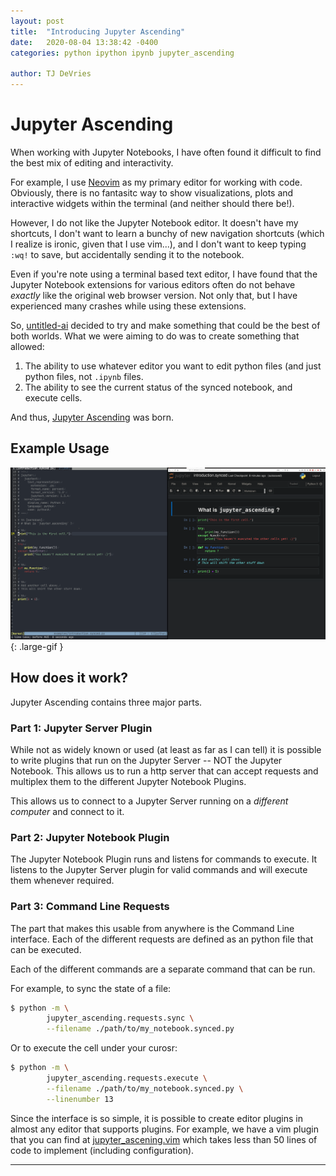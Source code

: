 ```yaml
---
layout: post
title:  "Introducing Jupyter Ascending"
date:   2020-08-04 13:38:42 -0400
categories: python ipython ipynb jupyter_ascending

author: TJ DeVries
---
```


# Jupyter Ascending

When working with Jupyter Notebooks, I have often found it difficult to find
the best mix of editing and interactivity.

For example, I use [Neovim](https://github.com/neovim/neovim) as my primary
editor for working with code. Obviously, there is no fantasitc way to show
visualizations, plots and interactive widgets within the terminal (and neither
should there be!).

However, I do not like the Jupyter Notebook editor. It doesn't have my
shortcuts, I don't want to learn a bunchy of new navigation shortcuts (which I
realize is ironic, given that I use vim...), and I don't want to keep typing
`:wq!` to save, but accidentally sending it to the notebook.

Even if you're note using a terminal based text editor, I have found that the
Jupyter Notebook extensions for various editors often do not behave _exactly_
like the original web browser version. Not only that, but I have experienced
many crashes while using these extensions.

So, [untitled-ai](https://github.com/untitled-ai) decided to try and make
something that could be the best of both worlds. What we were aiming to do was
to create something that allowed:
1. The ability to use whatever editor you want to edit python files (and just
   python files, not `.ipynb` files.
2. The ability to see the current status of the synced notebook, and execute
cells.

And thus, [Jupyter Ascending](https://github.com/untitled-ai/jupyter_ascending)
was born.


## Example Usage

![Example](/assets/img/simple_jupyter_ascending.gif){: .large-gif }

## How does it work?

Jupyter Ascending contains three major parts.

### Part 1: Jupyter Server Plugin

While not as widely known or used (at least as far as I can tell) it is possible
to write plugins that run on the Jupyter Server -- NOT the Jupyter Notebook.
This allows us to run a http server that can accept requests and multiplex them
to the different Jupyter Notebook Plugins.

This allows us to connect to a Jupyter Server running on a _different computer_
and connect to it.

### Part 2: Jupyter Notebook Plugin

The Jupyter Notebook Plugin runs and listens for commands to execute. It listens
to the Jupyter Server plugin for valid commands and will execute them whenever
required.

### Part 3: Command Line Requests

The part that makes this usable from anywhere is the Command Line interface.
Each of the different requests are defined as an python file that can be
executed.

Each of the different commands are a separate command that can be run.

For example, to sync the state of a file:

```bash
$ python -m \
        jupyter_ascending.requests.sync \
        --filename ./path/to/my_notebook.synced.py
```

Or to execute the cell under your curosr:

```bash
$ python -m \
        jupyter_ascending.requests.execute \
        --filename ./path/to/my_notebook.synced.py \
        --linenumber 13
```

Since the interface is so simple, it is possible to create editor plugins in
almost any editor that supports plugins. For example, we have a vim plugin that
you can find at
[jupyter_ascening.vim](https://github.com/untitled-ai/jupyter_ascending.vim)
which takes less than 50 lines of code to implement (including configuration).





---

